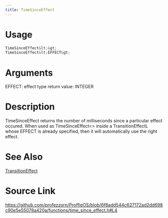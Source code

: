 ```yaml
---
title: TimeSinceEffect
---
```


# Usage
```cpp
TimeSinceEffect&lt;&gt;
TimeSinceEffect&lt;EFFECT&gt;
```

# Arguments
EFFECT: effect type
return value: INTEGER

# Description

TimeSinceEffect returns the number of milliseconds since a particular
effect occured.
When used as TimeSinceEffect<> inside a TransitionEffectL whose EFFECT is already specified,
then it will automatically use the right effect.

# See Also
[TransitionEffect](/config/styles/TransitionEffect.html)

# Source Link
https://github.com/profezzorn/ProffieOS/blob/6f8add544c627172ad2dd698c90e5e55078a420a/functions/time_since_effect.h#L4
